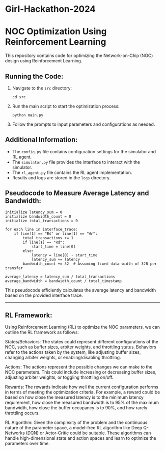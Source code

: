 # Girl-Hackathon-2024
# NOC Optimization Using Reinforcement Learning

This repository contains code for optimizing the Network-on-Chip (NOC) design using Reinforcement Learning.

## Running the Code:

1. Navigate to the `src` directory:
   ```
   cd src
   ```
2. Run the main script to start the optimization process:
   ```
   python main.py
   ```
3. Follow the prompts to input parameters and configurations as needed.

## Additional Information:

- The `config.py` file contains configuration settings for the simulator and RL agent.
- The `simulator.py` file provides the interface to interact with the simulator.
- The `rl_agent.py` file contains the RL agent implementation.
- Results and logs are stored in the `logs` directory.

## Pseudocode to Measure Average Latency and Bandwidth:

```
initialize latency_sum = 0
initialize bandwidth_count = 0
initialize total_transactions = 0

for each line in interface_trace:
    if line[1] == "Rd" or line[1] == "Wr":
        total_transactions += 1
        if line[1] == "Rd":
            start_time = line[0]
        else:
            latency = line[0] - start_time
            latency_sum += latency
        bandwidth_count += 32  # Assuming fixed data width of 32B per transfer

average_latency = latency_sum / total_transactions
average_bandwidth = bandwidth_count / total_timestamp
```

This pseudocode efficiently calculates the average latency and bandwidth based on the provided interface trace.

---

## RL Framework:

Using Reinforcement Learning (RL) to optimize the NOC parameters, we can outline the RL framework as follows:

States/Behaviors: The states could represent different configurations of the NOC, such as buffer sizes, arbiter weights, and throttling status. Behaviors refer to the actions taken by the system, like adjusting buffer sizes, changing arbiter weights, or enabling/disabling throttling.

Actions: The actions represent the possible changes we can make to the NOC parameters. This could include increasing or decreasing buffer sizes, adjusting arbiter weights, or toggling throttling on/off.

Rewards: The rewards indicate how well the current configuration performs in terms of meeting the optimization criteria. For example, a reward could be based on how close the measured latency is to the minimum latency requirement, how close the measured bandwidth is to 95% of the maximum bandwidth, how close the buffer occupancy is to 90%, and how rarely throttling occurs.

RL Algorithm: Given the complexity of the problem and the continuous nature of the parameter space, a model-free RL algorithm like Deep Q-Networks (DQN) or Actor-Critic could be suitable. These algorithms can handle high-dimensional state and action spaces and learn to optimize the parameters over time.
